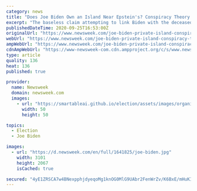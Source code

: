 ```yaml
---
category: news
title: "Does Joe Biden Own an Island Near Epstein's? Conspiracy Theory Spreads on Social Media As Election Approaches"
excerpt: "The baseless claim attempting to link Biden with the deceased sex offender continues to appear on Facebook and Twitter can be traced back to niche online communities, including QAnon."
publishedDateTime: 2020-09-25T16:53:00Z
originalUrl: "https://www.newsweek.com/joe-biden-private-island-conspiracy-theory-qanon-donald-trump-2020-election-1534281"
webUrl: "https://www.newsweek.com/joe-biden-private-island-conspiracy-theory-qanon-donald-trump-2020-election-1534281"
ampWebUrl: "https://www.newsweek.com/joe-biden-private-island-conspiracy-theory-qanon-donald-trump-2020-election-1534281?amp=1"
cdnAmpWebUrl: "https://www-newsweek-com.cdn.ampproject.org/c/s/www.newsweek.com/joe-biden-private-island-conspiracy-theory-qanon-donald-trump-2020-election-1534281?amp=1"
type: article
quality: 136
heat: 136
published: true

provider:
  name: Newsweek
  domain: newsweek.com
  images:
    - url: "https://smartableai.github.io/election/assets/images/organizations/newsweek.com-50x50.jpg"
      width: 50
      height: 50

topics:
  - Election
  - Joe Biden

images:
  - url: "https://d.newsweek.com/en/full/1641825/joe-biden.jpg"
    width: 3101
    height: 2067
    isCached: true

secured: "4yE1ZRSCA7w4BNexpphjdyeqoMg1knOG0MlG9UAbr2FenWrZv/K6BxE/mHuKI2uF0iHm0kh7+TGxFyDytgC3mY3RJwz93oTWQOTTAq6rbxWIr5h6t0pRN6nhPSjWaTrMlHdDgq66cRrwXCl9lWZHWXr9oXmdODiotJhLwlfYAvVSmMvXL/xS8TqFjyOxhA9D+nWx6A8oYanmbrGUyu9BieYGe/33LOmrsiJczthMy71T+nQOPJGF3OJ+sqLzKKZHMTYfwg1DAkxN/ItH0xblgR1O0Sg7ctOovC7quR9CrBDtF5Y9gVdpFnXAD2QhGR61sytAOzceIPsYlEKCf+94K4RgdOJJwU9+OLeHOf3nNKc=;M4E9my450OLKBWbbWp75hA=="
---
```


